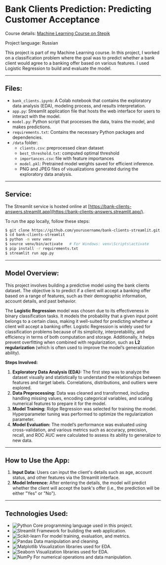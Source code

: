 # **Bank Clients Prediction: Predicting Customer Acceptance**

Course details: [Machine Learning Course on Stepik](https://stepik.org/course/177215/syllabus)

Project language: Russian

This project is part of my Machine Learning course. In this project, I worked on a classification problem where the goal was to predict whether a bank client would agree to a banking offer based on various features. I used Logistic Regression to build and evaluate the model.

---

## **Files:**

* `bank_clients.ipynb`: A Colab notebook that contains the exploratory data analysis (EDA), modeling process, and results interpretation.
* `app.py`: Streamlit application file that hosts the web interface for users to interact with the model.
* `model.py`: Python script that processes the data, trains the model, and makes predictions.
* `requirements.txt`: Contains the necessary Python packages and dependencies.
* `/data` folder:
  * `clients.csv`: preprocessed clean dataset
  * `best_threshold.txt`: computed optimal threshold
  * `importances.csv`: file with feature importances
  * `model.pkl`: Pretrained model weights saved for efficient inference.
  * PNG and JPEG files of visualizations generated during the exploratory data analysis.

---

## **Service:**

The Streamlit service is hosted online at [https://bank-clients-answers.streamlit.app](https://bank-clients-answers.streamlit.app/).

To run the app locally, follow these steps:

```bash
$ git clone https://github.com/yourusername/bank-clients-streamlit.git
$ cd bank-clients-streamlit
$ python -m venv venv
$ source venv/bin/activate   # For Windows: venv\Scripts\activate
$ pip install -r requirements.txt
$ streamlit run app.py
```

---

## **Model Overview:**

This project involves building a predictive model using the bank clients dataset. The objective is to predict if a client will accept a banking offer based on a range of features, such as their demographic information, account details, and past behavior.

The **Logistic Regression** model was chosen due to its effectiveness in binary classification tasks. It models the probability that a given input point belongs to a certain class, making it well-suited for predicting whether a client will accept a banking offer. Logistic Regression is widely used for classification problems because of its simplicity, interpretability, and efficiency in terms of both computation and storage. Additionally, it helps prevent overfitting when combined with regularization, such as **L2 regularization** (which is often used to improve the model’s generalization ability).

**Steps Involved:**

1. **Exploratory Data Analysis (EDA):**
   The first step was to analyze the dataset visually and statistically to understand the relationships between features and target labels. Correlations, distributions, and outliers were explored.
2. **Data Preprocessing:**
   Data was cleaned and transformed, including handling missing values, encoding categorical variables, and scaling numerical features to prepare it for the model.
3. **Model Training:**
   Ridge Regression was selected for training the model. Hyperparameter tuning was performed to optimize the regularization parameter.
4. **Model Evaluation:**
   The model’s performance was evaluated using cross-validation, and various metrics such as accuracy, precision, recall, and ROC AUC were calculated to assess its ability to generalize to new data.

---

## **How to Use the App:**

1. **Input Data:**
   Users can input the client's details such as age, account status, and other features via the Streamlit interface.
2. **Model Inference:**
   After entering the details, the model will predict whether the client will accept the bank's offer (i.e., the prediction will be either "Yes" or "No").

---

## **Technologies Used:**

* ![Python](https://img.shields.io/badge/python-white?style=flat&logo=python)  Core programming language used in this project.
* ![Streamlit](https://img.shields.io/badge/streamlit-white?style=flat&logo=streamlit) Framework for building the web application.
* ![Scikit-learn](https://img.shields.io/badge/Scikit-white?style=flat&logo=Scikit-learn) For model training, evaluation, and metrics.
* ![Pandas](https://img.shields.io/badge/Pandas-white?style=flat&logo=pandas&logoColor=black) Data manipulation and cleaning.
* ![Matplotlib](https://img.shields.io/badge/Matplotlib-white?style=flat&logo=matplotlib) Visualization libraries used for EDA.
* ![Seaborn](https://img.shields.io/badge/Seaborn-white?style=flat&logo=seaborn) Visualization libraries used for EDA.
* ![NumPy](https://img.shields.io/badge/NumPy-white?style=flat&logo=numpy&logoColor=black) For numerical operations and data manipulation.
